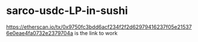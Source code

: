 # sarco-usdc-LP-in-sushi
https://etherscan.io/tx/0x9750fc3bdd6acf234f2f2d62979416237f05e215376e0eae4fa0732e2379704a
is the link to work
